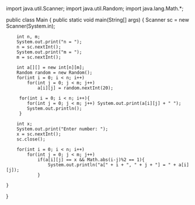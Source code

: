 import java.util.Scanner;
import java.util.Random;
import java.lang.Math.*;

public class Main
{
	public static void main(String[] args) {
	    Scanner sc = new Scanner(System.in);
		
		int n, m;
		System.out.print("n = ");
		n = sc.nextInt();
		System.out.print("m = ");
		m = sc.nextInt();
		
		int a[][] = new int[n][m];
		Random random = new Random();
		for(int i = 0; i < n; i++)
		    for(int j = 0; j < m; j++)
		        a[i][j] = random.nextInt(20);
		        
		 for(int i = 0; i < n; i++){
		    for(int j = 0; j < m; j++) System.out.print(a[i][j] + " ");       
		    System.out.println();
		 }
		
		int x;
		System.out.print("Enter number: ");
		x = sc.nextInt();
		sc.close();
		
		for(int i = 0; i < n; i++)
		    for(int j = 0; j < m; j++)
		        if(a[i][j] == x && Math.abs(i-j)%2 == 1){
		            System.out.println("a[" + i + ", " + j + "] = " + a[i][j]);
		        }
		
	}
}
